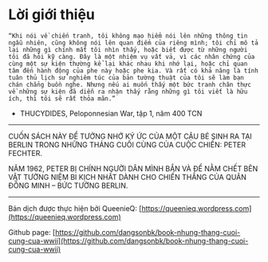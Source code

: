 # Lời giới thiệu

`“Khi nói về chiến tranh, tôi không mạo hiểm nói lên những thông tin ngẫu nhiên, cũng không nói lên quan điểm của riêng mình; tôi chỉ mô tả lại những gì chính mắt tôi nhìn thấy, hoặc biết được từ những người tôi đã hỏi kỹ càng. Đây là một nhiệm vụ vất vả, vì các nhân chứng của cùng một sự kiện thường kể lại khác nhau khi nhớ lại, hoặc chỉ quan tâm đến hành động của phe này hoặc phe kia. Và rất có khả năng là tính tuân thủ lịch sử nghiêm túc của bản tường thuật của tôi sẽ làm bạn chán chẳng buồn nghe. Nhưng nếu ai muốn thấy một bức tranh chân thực về những sự kiện đã diễn ra nhận thấy rằng những gì tôi viết là hữu ích, thì tôi sẽ rất thỏa mãn.”`

* THUCYDIDES, Peloponnesian War, tập 1, năm 400 TCN

---

CUỐN SÁCH NÀY ĐỂ TƯỞNG NHỚ KÝ ỨC CỦA MỘT CẬU BÉ SINH RA TẠI BERLIN TRONG NHỮNG THÁNG CUỐI CÙNG CỦA CUỘC CHIẾN: PETER FECHTER.

NĂM 1962, PETER BỊ CHÍNH NGƯỜI DÂN MÌNH BẮN VÀ ĐỂ NẰM CHẾT BÊN VẬT TƯỞNG NIỆM BI KỊCH NHẤT DÀNH CHO CHIẾN THẮNG CỦA QUÂN ĐỒNG MINH – BỨC TƯỜNG BERLIN.

---

Bản dịch được thực hiện bởi QueenieQ: [https://queenieq.wordpress.com](https://queenieq.wordpress.com)

Github page: [https://github.com/dangsonbk/book-nhung-thang-cuoi-cung-cua-wwii](https://github.com/dangsonbk/book-nhung-thang-cuoi-cung-cua-wwii)

